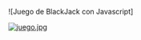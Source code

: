 ![Juego de BlackJack con Javascript]

[![juego.jpg](https://i.postimg.cc/ZnY2wGGh/juego.jpg)](https://postimg.cc/zbMxBcDd)

